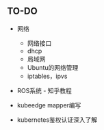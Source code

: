 ## TO-DO

- 网络
  - 网络接口
  - dhcp
  - 局域网
  - Ubuntu的网络管理
  - iptables，ipvs
- ROS系统 - 知乎教程
- kubeedge mapper编写

- kubernetes鉴权认证深入了解